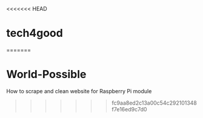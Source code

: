 <<<<<<< HEAD
# tech4good
=======
# World-Possible
How to scrape and clean website for Raspberry Pi module
>>>>>>> fc9aa8ed2c13a00c54c292101348f7e16ed9c7d0
